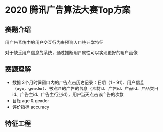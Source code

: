 # 2020 腾讯广告算法大赛Top方案

## 赛题介绍
用广告系统中的用户交互行为来预测人口统计学特征

对于缺乏用户信息的系统，通过推断用户属性可以实现更好的用户画像

## 赛题理解
- 数据
  3个月时间窗口内的广告点击历史记录：日期（1 - 91）、用户信息（age，gender）、被点击的广告的信息（素材id、广告id、产品id、产品类目id、广告主id、广告主行业id），用户当天点击该广告的次数
- 目标
  age & gender
- 评价指标
  accuracy

## 特征工程

